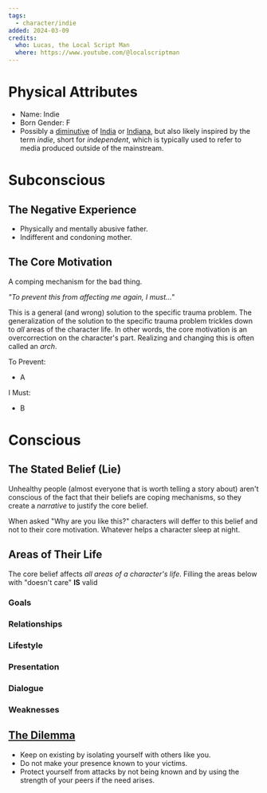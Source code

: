 ```yaml
---
tags:
  - character/indie
added: 2024-03-09
credits:
  who: Lucas, the Local Script Man
  where: https://www.youtube.com/@localscriptman
---
```


# Physical Attributes

- Name: Indie
- Born Gender: F
- Possibly a [diminutive](https://www.behindthename.com/glossary/view/diminutive) of [India](https://www.behindthename.com/name/india) or [Indiana](https://www.behindthename.com/name/indiana), but also likely inspired by the term _indie_, short for _independent_, which is typically used to refer to media produced outside of the mainstream.

# Subconscious

## The Negative Experience

- Physically and mentally abusive father.
- Indifferent and condoning mother.

## The Core Motivation

A comping mechanism for the bad thing.

*"To prevent this from affecting me again, I must..."*

This is a general (and wrong) solution to the specific trauma problem. The generalization of the solution to the specific trauma problem trickles down to *all* areas of the character life. In other words, the core motivation is an overcorrection on the character's part. Realizing and changing this is often called an *arch*.

To Prevent:
- A

I Must:
- B

# Conscious

## The Stated Belief (Lie)

Unhealthy people (almost everyone that is worth telling a story about) aren't conscious of the fact that their beliefs are coping mechanisms, so they create a *narrative* to justify the core belief.

When asked "Why are you like this?" characters will deffer to this belief and not to their core motivation. Whatever helps a character sleep at night.

## Areas of Their Life

The core belief affects *all areas of a character's life*.
Filling the areas below with "doesn't care" **IS** valid

### Goals
### Relationships
### Lifestyle
### Presentation
### Dialogue
### Weaknesses

## [The Dilemma](setting_and_themes.md#^476916)

- Keep on existing by isolating yourself with others like you.
- Do not make your presence known to your victims.
- Protect yourself from attacks by not being known and by using the strength of your peers if the need arises.